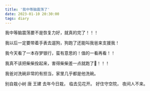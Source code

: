 ```yaml
---
title: '我中等脑震荡了'
date: 2023-01-10 20:30:00
tags: diary
---
```

我中等脑震荡要不是恢复力好，就真的完了！！！

我以后一定要带着手表去遛狗，狗跑了还能叫我爸来支援我！

我今天看了一本存梦银行，蛮有意思的！值的一看再看！！

我真不该把柴柴拴起来，害得柴柴差一点就跑了🏃！！！

我爸对洗碗非常的有担当，家里几乎都是他洗碗。

别自栽小树 唐 王建
去年今日栽，
临去见花开。
好住守空院，
夜间人不来。
